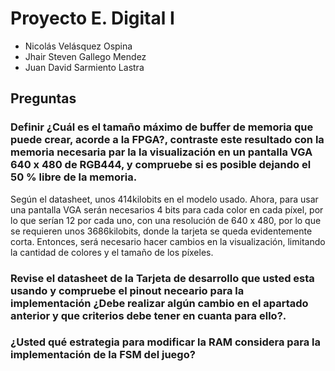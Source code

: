 
# Proyecto E. Digital I

* Nicolás Velásquez Ospina
* Jhair Steven Gallego Mendez
* Juan David Sarmiento Lastra

## Preguntas

### Definir ¿Cuál es el tamaño máximo de buffer de memoria que puede crear, acorde a la FPGA?, contraste este resultado con la memoria necesaria par la la visualización en un pantalla VGA 640 x 480 de RGB444, y compruebe si es posible dejando el 50 % libre de la memoria.

Según el datasheet, unos 414kilobits en el modelo usado. Ahora, para usar una pantalla VGA serán necesarios 4 bits para cada color en cada píxel, por lo que serían 12 por cada uno, con una resolución de 640 x 480, por lo que se requieren unos 3686kilobits, donde la tarjeta se queda evidentemente corta. Entonces, será necesario hacer cambios en la visualización, limitando la cantidad de colores y el tamaño de los píxeles.

### Revise el datasheet de la Tarjeta de desarrollo que usted esta usando y compruebe el pinout neceario para la implementación ¿Debe realizar algún cambio en el apartado anterior y que criterios debe tener en cuanta para ello?.

### ¿Usted qué estrategia para modificar la RAM considera para la implementación de la FSM del juego?
